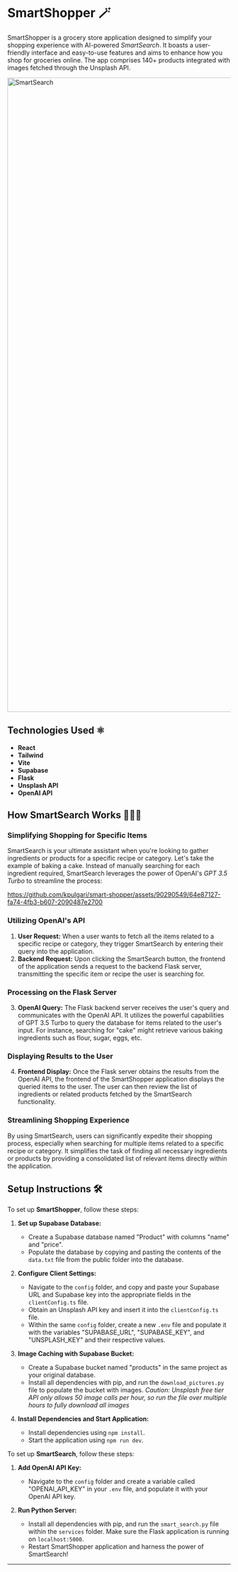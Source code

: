 # SmartShopper 🪄

SmartShopper is a grocery store application designed to simplify your shopping experience with AI-powered _SmartSearch_. It boasts a user-friendly interface and easy-to-use features and aims to enhance how you shop for groceries online. The app comprises 140+ products integrated with images fetched through the Unsplash API.

<img width="1430" alt="SmartSearch" src="https://github.com/kpulgari/smart-shopper/assets/90290549/7159a040-e9be-4769-bf42-ae99d7a79865">

## Technologies Used ⚛️

- **React**
- **Tailwind**
- **Vite**
- **Supabase**
- **Flask**
- **Unsplash API**
- **OpenAI API**

## How SmartSearch Works 🧙🏼‍♂️

### Simplifying Shopping for Specific Items
SmartSearch is your ultimate assistant when you're looking to gather ingredients or products for a specific recipe or category. Let's take the example of baking a cake. Instead of manually searching for each ingredient required, SmartSearch leverages the power of OpenAI's _GPT 3.5 Turbo_ to streamline the process:

https://github.com/kpulgari/smart-shopper/assets/90290549/64e87127-fa74-4fb3-b607-2090487e2700

### Utilizing OpenAI's API
1. **User Request:** When a user wants to fetch all the items related to a specific recipe or category, they trigger SmartSearch by entering their query into the application.
2. **Backend Request:** Upon clicking the SmartSearch button, the frontend of the application sends a request to the backend Flask server, transmitting the specific item or recipe the user is searching for.

### Processing on the Flask Server
3. **OpenAI Query:** The Flask backend server receives the user's query and communicates with the OpenAI API. It utilizes the powerful capabilities of GPT 3.5 Turbo to query the database for items related to the user's input. For instance, searching for "cake" might retrieve various baking ingredients such as flour, sugar, eggs, etc.

### Displaying Results to the User
4. **Frontend Display:** Once the Flask server obtains the results from the OpenAI API, the frontend of the SmartShopper application displays the queried items to the user. The user can then review the list of ingredients or related products fetched by the SmartSearch functionality.

### Streamlining Shopping Experience
By using SmartSearch, users can significantly expedite their shopping process, especially when searching for multiple items related to a specific recipe or category. It simplifies the task of finding all necessary ingredients or products by providing a consolidated list of relevant items directly within the application.

## Setup Instructions 🛠️

To set up **SmartShopper**, follow these steps:

1. **Set up Supabase Database:**
   - Create a Supabase database named "Product" with columns "name" and "price".
   - Populate the database by copying and pasting the contents of the `data.txt` file from the public folder into the database.

2. **Configure Client Settings:**
   - Navigate to the `config` folder, and copy and paste your Supabase URL and Supabase key into the appropriate fields in the `clientConfig.ts` file.
   - Obtain an Unsplash API key and insert it into the `clientConfig.ts` file.
   - Within the same `config` folder, create a new `.env` file and populate it with the variables "SUPABASE_URL", "SUPABASE_KEY", and "UNSPLASH_KEY" and their respective values.

3. **Image Caching with Supabase Bucket:**
   - Create a Supabase bucket named "products" in the same project as your original database.
   - Install all dependencies with pip, and run the `download_pictures.py` file to populate the bucket with images. _Caution: Unsplash free tier API only allows 50 image calls per hour, so run the file over multiple hours to fully download all images_

4. **Install Dependencies and Start Application:**
   - Install dependencies using `npm install`.
   - Start the application using `npm run dev`.
  
To set up **SmartSearch**, follow these steps:

1. **Add OpenAI API Key:**
   - Navigate to the `config` folder and create a variable called "OPENAI_API_KEY" in your `.env` file, and populate it with your OpenAI API key.

2. **Run Python Server:**
   - Install all dependencies with pip, and run the `smart_search.py` file within the `services` folder. Make sure the Flask application is running on `localhost:5000`.
   - Restart SmartShopper application and harness the power of SmartSearch!

---
